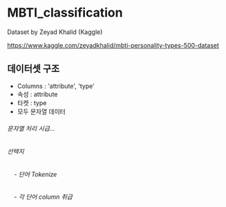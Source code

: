 # MBTI_classification

Dataset by Zeyad Khalid (Kaggle)

https://www.kaggle.com/zeyadkhalid/mbti-personality-types-500-dataset


## 데이터셋 구조
- Columns : 'attribute', 'type'
- 속성 : attribute
- 타켓 : type
- 모두 문자열 데이터


###### 문자열 처리 시급...
###### 선택지
###### &nbsp;&nbsp;&nbsp; - 단어 Tokenize
###### &nbsp;&nbsp;&nbsp; - 각 단어 column 취급
